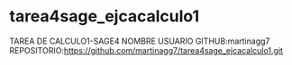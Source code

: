 # tarea4sage_ejcacalculo1
TAREA DE CALCULO1-SAGE4
NOMBRE USUARIO GITHUB:martinagg7
 REPOSITORIO:https://github.com/martinagg7/tarea4sage_ejcacalculo1.git
